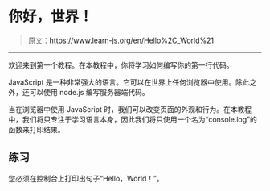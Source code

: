 # 你好，世界！

> 原文：<https://www.learn-js.org/en/Hello%2C_World%21>

* * *

欢迎来到第一个教程。在本教程中，你将学习如何编写你的第一行代码。

JavaScript 是一种非常强大的语言。它可以在世界上任何浏览器中使用。除此之外，还可以使用 node.js 编写服务器端代码。

当在浏览器中使用 JavaScript 时，我们可以改变页面的外观和行为。在本教程中，我们将只专注于学习语言本身，因此我们将只使用一个名为“console.log”的函数来打印结果。

## 练习

您必须在控制台上打印出句子“Hello，World！”。